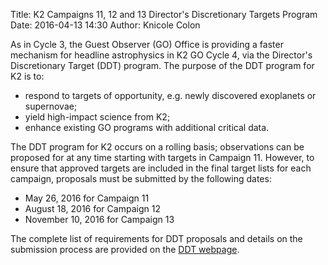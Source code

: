 Title: K2 Campaigns 11, 12 and 13 Director's Discretionary Targets Program
Date: 2016-04-13 14:30
Author: Knicole Colon

As in Cycle 3, the Guest Observer (GO) Office is providing a faster mechanism for headline astrophysics in K2 GO Cycle 4, via the Director's Discretionary Target (DDT) program.  The purpose of the DDT program for K2 is to:

* respond to targets of opportunity, e.g. newly discovered exoplanets or supernovae;
* yield high-impact science from K2;
* enhance existing GO programs with additional critical data.

The DDT program for K2 occurs on a rolling basis; observations can be proposed for at any time starting with targets in Campaign 11. However, to ensure that approved targets are included in the final target lists for each campaign, proposals must be submitted by the following dates:

* May 26, 2016 for Campaign 11
* August 18, 2016 for Campaign 12
* November 10, 2016 for Campaign 13

The complete list of requirements for DDT proposals and details on the submission process are provided on the [DDT webpage](http://keplerscience.arc.nasa.gov/k2-ddt.html).
